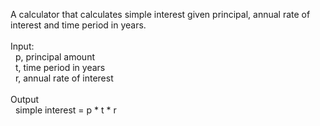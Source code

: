 A calculator that calculates simple interest given principal, annual rate of interest and time period in years.<br>
<br>
Input:<br>
&nbsp; p, principal amount<br>
&nbsp; t, time period in years<br>
&nbsp; r, annual rate of interest<br>
<br>
Output<br>
&nbsp; simple interest = p * t * r
